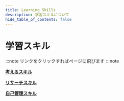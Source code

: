 ```yaml
---
title: Learning Skills
description: 学習スキルについて
hide_table_of_contents: false
---
```


# 学習スキル

:::note
リンクをクリックすればページに飛びます
:::note

**[考えるスキル](/gakushyu-skill/thinking-skill)**

**[リサーチスキル](/gakushyu-skill/research-skill)**

**[自己管理スキル](/gakushyu-skill/selfmanagement-skill)**
